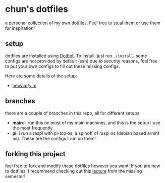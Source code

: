 # chun's dotfiles
a personal collection of my own dotfiles. Feel free to steal them or use them for inspiration!

## setup
dotfiles are installed using [Dotbot](https://github.com/anishathalye/dotbot).
To install, just run `./install`. some configs are not provided by default (ssh) due to security reasons, feel free to put your own configs to fill out these missing configs.

Here are some details of the setup:
- [neovim](https://github.com/neovim/neovim/)/[vim](https://github.com/vim/vim)

## branches
there are a couple of branches in this repo, all for different setups.
- **main**: i run this on most of my main machines, and this is the setup I use the most frequently.
- **pi**: i run a raspi with pi-top os, a spinoff of raspi os (debian based armhf os).
These are the configs I run on them!

## forking this project
feel free to fork and modify these dotfiles however you want! If you are new to dotfiles, I recommend checking out this [lecture](https://missing.csail.mit.edu/2019/dotfiles/) from the missing semester!
